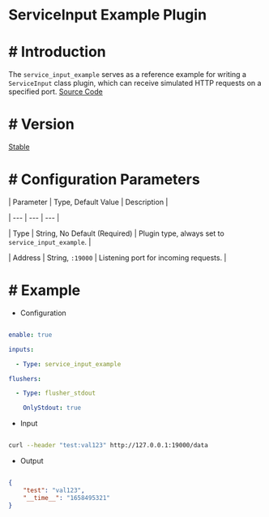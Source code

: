 # ServiceInput Example Plugin

# # Introduction

The `service_input_example` serves as a reference example for writing a `ServiceInput` class plugin, which can receive simulated HTTP requests on a specified port. [Source Code](https://github.com/alibaba/ilogtail/blob/main/plugins/input/example/service_example.go)

# # Version

[Stable](../stability-level.md)

# # Configuration Parameters

| Parameter | Type, Default Value | Description |

| --- | --- | --- |

| Type | String, No Default (Required) | Plugin type, always set to `service_input_example`. |

| Address | String, `:19000` | Listening port for incoming requests. |

# # Example

* Configuration

```yaml

enable: true

inputs:

  - Type: service_input_example

flushers:

  - Type: flusher_stdout

    OnlyStdout: true  

```

* Input

```bash

curl --header "test:val123" http://127.0.0.1:19000/data

```

* Output

```json

{
    "test": "val123",
    "__time__": "1658495321"
}
```

